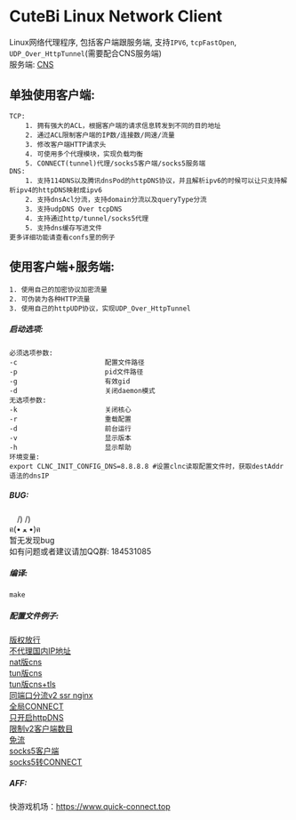 CuteBi Linux Network Client  
======  
Linux网络代理程序, 包括客户端跟服务端, 支持`IPV6`, `tcpFastOpen`, `UDP_Over_HttpTunnel`(需要配合CNS服务端)  
服务端: [CNS](https://github.com/mmmdbybyd/CNS)

单独使用客户端:  
--------
    TCP:  
        1. 拥有强大的ACL，根据客户端的请求信息转发到不同的目的地址  
        2. 通过ACL限制客户端的IP数/连接数/网速/流量  
        3. 修改客户端HTTP请求头  
        4. 可使用多个代理模块，实现负载均衡  
        5. CONNECT(tunnel)代理/socks5客户端/socks5服务端  
    DNS:  
        1. 支持114DNS以及腾讯dnsPod的httpDNS协议，并且解析ipv6的时候可以让只支持解析ipv4的httpDNS映射成ipv6  
        2. 支持dnsAcl分流，支持domain分流以及queryType分流  
        3. 支持udpDNS Over tcpDNS  
        4. 支持通过http/tunnel/socks5代理  
        5. 支持dns缓存写进文件  
    更多详细功能请查看confs里的例子  
  
使用客户端+服务端:  
--------
    1. 使用自己的加密协议加密流量  
    2. 可伪装为各种HTTP流量  
    3. 使用自己的httpUDP协议，实现UDP_Over_HttpTunnel  
  
##### 启动选项:  
    必须选项参数:  
    -c                      配置文件路径  
    -p                      pid文件路径  
    -g                      有效gid  
    -d                      关闭daemon模式  
    无选项参数:  
    -k                      关闭核心  
    -r                      重载配置  
    -d                      前台运行  
    -v                      显示版本  
    -h                      显示帮助  
    环境变量:  
    export CLNC_INIT_CONFIG_DNS=8.8.8.8 #设置clnc读取配置文件时，获取destAddr语法的dnsIP  

##### BUG:  
　/) /)  
ฅ(• ﻌ •)ฅ  
暂无发现bug  
如有问题或者建议请加QQ群: 184531085  
  
##### 编译:  
~~~~~
make  
~~~~~

##### 配置文件例子:  
[版权放行](confs/clnc.conf.bq)  
[不代理国内IP地址](confs/clnc.conf.ch_bypass)  
[nat版cns](confs/clnc.conf.cnsForListen)  
[tun版cns](confs/clnc.conf.cnsForTun)  
[tun版cns+tls](confs/clnc.conf.cnsTlsForListen)  
[同端口分流v2 ssr nginx](confs/clnc.conf.forward_v2ray_ssr_nginx)  
[全局CONNECT](confs/clnc.conf.globalCONNECT)  
[只开启httpDNS](confs/clnc.conf.httpDNS)  
[限制v2客户端数目](confs/clnc.conf.limitV2Client)  
[免流](confs/clnc.conf.ml)  
[socks5客户端](confs/clnc.conf.socks5Client)  
[socks5转CONNECT](confs/clnc.conf.socks5ToCONNECT)  

##### AFF:  
快游戏机场：https://www.quick-connect.top  

